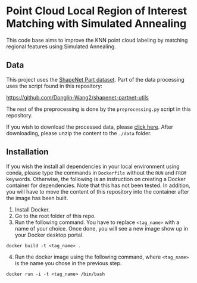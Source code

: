 # Point Cloud Local Region of Interest Matching with Simulated Annealing

This code base aims to improve the KNN point cloud labeling by matching regional features using Simulated Annealing.

## Data

This project uses the [ShapeNet Part dataset](https://cs.stanford.edu/~ericyi/project_page/part_annotation/). Part of the data processing uses the script found in this repository:

https://github.com/Donglin-Wang2/shapenet-partnet-utils

The rest of the preprocessing is done by the `preprocessing.py` script in this repository.

If you wish to download the processed data, please [click here](https://drive.google.com/file/d/1wrsP83sUb1vE-38Mr29f4dBIhehO1S8_/view?usp=sharing). After downloading, please unzip the content to the `./data` folder.

## Installation

If you wish the install all dependencies in your local environment using conda, please type the commands in `Dockerfile` without the `RUN` and `FROM` keywords. Otherwise, the following is an instruction on creating a Docker container for dependencies. Note that this has not been tested. In addition, you will have to move the content of this repository into the container after the image has been built.

1. Install Docker.
2. Go to the root folder of this repo.
3. Run the following command. You have to replace `<tag_name>` with a name of your choice. Once done, you will see a new image show up in your Docker desktop portal. 
```
docker build -t <tag_name> .
```
4. Run the docker image using the following command, where `<tag_name>` is the name you chose in the previous step.
```
docker run -i -t <tag_name> /bin/bash
```